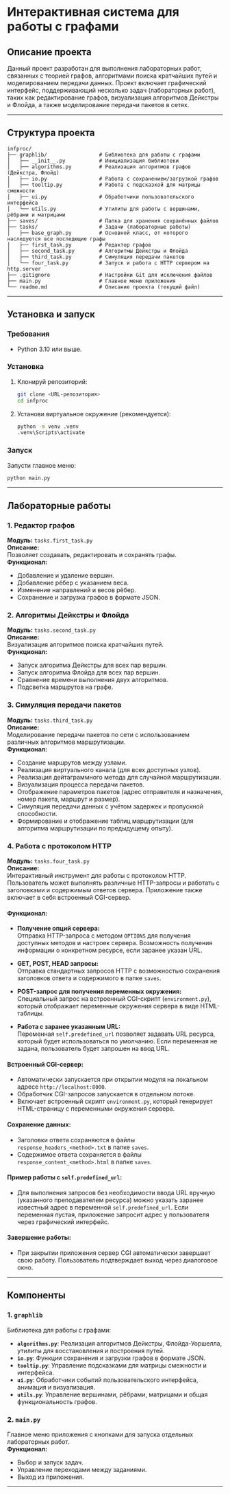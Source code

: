 # Интерактивная система для работы с графами

## Описание проекта

Данный проект разработан для выполнения лабораторных работ, связанных с теорией графов, алгоритмами поиска кратчайших путей и моделированием передачи данных. Проект включает графический интерфейс, поддерживающий несколько задач (лабораторных работ), таких как редактирование графов, визуализация алгоритмов Дейкстры и Флойда, а также моделирование передачи пакетов в сетях.

---

## Структура проекта

```plaintext
infproc/
├── graphlib/                 # Библиотека для работы с графами
│   ├── __init__.py           # Инициализация библиотеки
│   ├── algorithms.py         # Реализация алгоритмов графов (Дейкстра, Флойд)
│   ├── io.py                 # Работа с сохранением/загрузкой графов
│   ├── tooltip.py            # Работа с подсказкой для матрицы смежности
│   ├── ui.py                 # Обработчики пользовательского интерфейса
│   └── utils.py              # Утилиты для работы с вершинами, рёбрами и матрицами
├── saves/                    # Папка для хранения сохранённых файлов
├── tasks/                    # Задачи (лабораторные работы)
│   ├── base_graph.py         # Основной класс, от которого наследуются все последющие графы
│   ├── first_task.py         # Редактор графов
│   ├── second_task.py        # Алгоритмы Дейкстры и Флойда
│   ├── third_task.py         # Симуляция передачи пакетов
│   └── four_task.py          # Запуск и работа с HTTP сервером на http.server
├── .gitignore                # Настройки Git для исключения файлов
├── main.py                   # Главное меню приложения
└── readme.md                 # Описание проекта (текущий файл)
```

---

## Установка и запуск

### Требования

- Python 3.10 или выше.

### Установка

1. Клонируй репозиторий:
   ```bash
   git clone <URL-репозитория>
   cd infproc
   ```

2. Установи виртуальное окружение (рекомендуется):
   ```bash
   python -m venv .venv
   .venv\Scripts\activate
   ```

### Запуск

Запусти главное меню:
```bash
python main.py
```

---

## Лабораторные работы

### 1. Редактор графов
**Модуль:** `tasks.first_task.py`  
**Описание:**  
Позволяет создавать, редактировать и сохранять графы.  
**Функционал:**  
- Добавление и удаление вершин.
- Добавление рёбер с указанием веса.
- Изменение направлений и весов рёбер.
- Сохранение и загрузка графов в формате JSON.

### 2. Алгоритмы Дейкстры и Флойда
**Модуль:** `tasks.second_task.py`  
**Описание:**  
Визуализация алгоритмов поиска кратчайших путей.  
**Функционал:**  
- Запуск алгоритма Дейкстры для всех пар вершин.
- Запуск алгоритма Флойда для всех пар вершин.
- Сравнение времени выполнения двух алгоритмов.
- Подсветка маршрутов на графе.

### 3. Симуляция передачи пакетов
**Модуль:** `tasks.third_task.py`  
**Описание:**  
Моделирование передачи пакетов по сети с использованием различных алгоритмов маршрутизации.  
**Функционал:**  
- Создание маршрутов между узлами.
- Реализация виртуального канала (для всех доступных узлов).
- Реализация дейтаграммного метода для случайной маршрутизации.
- Визуализация процесса передачи пакетов.
- Отображение параметров пакетов (адрес отправителя и назначения, номер пакета, маршрут и размер).
- Симуляция передачи данных с учётом задержек и пропускной способности.
- Формирование и отображение таблиц маршрутизации (для алгоритма маршрутизации по предыдущему опыту).

### 4. Работа с протоколом HTTP
**Модуль:** `tasks.four_task.py`  
**Описание:**  
Интерактивный инструмент для работы с протоколом HTTP. Пользователь может выполнять различные HTTP-запросы и работать с заголовками и содержимым ответов сервера. Приложение также включает в себя встроенный CGI-сервер.

#### Функционал:
- **Получение опций сервера:**  
  Отправка HTTP-запроса с методом `OPTIONS` для получения доступных методов и настроек сервера. Возможность получения информации о конкретном ресурсе, если заранее указан URL.
  
- **GET, POST, HEAD запросы:**  
  Отправка стандартных запросов HTTP с возможностью сохранения заголовков ответа и содержимого в папке `saves`.

- **POST-запрос для получения переменных окружения:**  
  Специальный запрос на встроенный CGI-скрипт (`environment.py`), который отображает переменные окружения сервера в виде HTML-таблицы.

- **Работа с заранее указанным URL:**  
  Переменная `self.predefined_url` позволяет задавать URL ресурса, который будет использоваться по умолчанию. Если переменная не задана, пользователь будет запрошен на ввод URL.

#### Встроенный CGI-сервер:
- Автоматически запускается при открытии модуля на локальном адресе `http://localhost:8000`.
- Обработчик CGI-запросов запускается в отдельном потоке.
- Включает встроенный скрипт `environment.py`, который генерирует HTML-страницу с переменными окружения сервера.

#### Сохранение данных:
- Заголовки ответа сохраняются в файлы `response_headers_<method>.txt` в папке `saves`.
- Содержимое ответа сохраняется в файлы `response_content_<method>.html` в папке `saves`.

#### Пример работы с `self.predefined_url`:
- Для выполнения запросов без необходимости ввода URL вручную (указанного преподавателем ресурса) можно указать заранее известный адрес в переменной `self.predefined_url`. Если переменная пустая, приложение запросит адрес у пользователя через графический интерфейс.

#### Завершение работы:
- При закрытии приложения сервер CGI автоматически завершает свою работу. Пользователь подтверждает выход через диалоговое окно.

---

## Компоненты

### 1. `graphlib`
Библиотека для работы с графами:
- **`algorithms.py`**: Реализация алгоритмов Дейкстры, Флойда-Уоршелла, утилиты для восстановления и построения путей.
- **`io.py`**: Функции сохранения и загрузки графов в формате JSON.
- **`tooltip.py`**: Управление подсказками для матрицы смежности и интерфейса.
- **`ui.py`**: Обработчики событий пользовательского интерфейса, анимация и визуализация.
- **`utils.py`**: Управление вершинами, рёбрами, матрицами и общая функциональность графов.

### 2. `main.py`
Главное меню приложения с кнопками для запуска отдельных лабораторных работ.  
**Функционал:**
- Выбор и запуск задач.
- Управление переходами между заданиями.
- Выход из приложения.

---